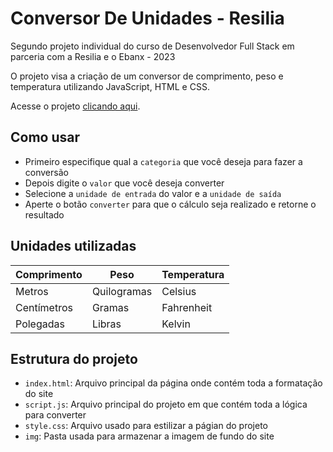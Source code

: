 # Conversor De Unidades - Resilia

Segundo projeto individual do curso de Desenvolvedor Full Stack em parceria com a Resilia e o Ebanx - 2023 

O projeto visa a criação de um conversor de comprimento, peso e temperatura utilizando JavaScript, HTML e CSS.

Acesse o projeto [clicando aqui](https://thzzao.github.io/ConversorDeMedidasResilia/).

## Como usar
- Primeiro especifique qual a `categoria` que você deseja para fazer a conversão
- Depois digite o `valor` que você deseja converter
- Selecione a `unidade de entrada` do valor e a `unidade de saída`
- Aperte o botão `converter` para que o cálculo seja realizado e retorne o resultado

## Unidades utilizadas 
| Comprimento | Peso | Temperatura |
|-|-|-|
|Metros|Quilogramas|Celsius|
|Centímetros|Gramas|Fahrenheit|
|Polegadas|Libras|Kelvin|

## Estrutura do projeto
- `index.html`: Arquivo principal da página onde contém toda a formatação do site
- `script.js`: Arquivo principal do projeto em que contém toda a lógica para converter
- `style.css`: Arquivo usado para estilizar a págian do projeto
- `img`: Pasta usada para armazenar a imagem de fundo do site




